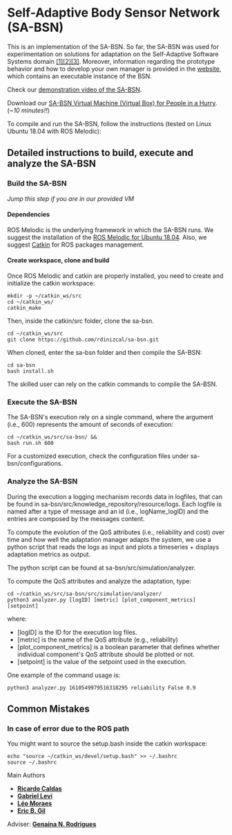 # Self-Adaptive Body Sensor Network (SA-BSN)

This is an implementation of the SA-BSN. So far, the SA-BSN was used for experimentation on solutions for adaptation on the Self-Adaptive Software Systems domain [[1]](https://doi.org/10.1145/3194133.3194147)[[2]](https://doi.org/10.1109/SEAMS.2019.00020)[[3]](https://doi.org/10.1145/3387939.3391595). Moreover, information regarding the prototype behavior and how to develop your own manager is provided in the [website](https://bodysensornetwork.herokuapp.com/), which contains an executable instance of the BSN. 

Check our [demonstration video of the SA-BSN](https://youtu.be/iDEd_tW9JZE).

Download our [SA-BSN Virtual Machine (Virtual Box) for People in a Hurry](https://drive.google.com/file/d/18APQNBNZM7Pp_bFGyuChOH1uivf4YEV1/view?usp=sharing). 
(_~10 minutes!!_)

To compile and run the SA-BSN, follow the instructions (tested on Linux Ubuntu 18.04 with ROS Melodic): 

## Detailed instructions to build, execute and analyze the SA-BSN

### Build the SA-BSN

_Jump this step if you are in our provided VM_

#### **Dependencies**

ROS Melodic is the underlying framework in which the SA-BSN runs. We suggest the installation of the [ROS Melodic for Ubuntu 18.04](http://wiki.ros.org/melodic/Installation/Ubuntu). Also, we suggest [Catkin](http://wiki.ros.org/ROS/Tutorials/InstallingandConfiguringROSEnvironment) for ROS packages management. 

#### **Create workspace, clone and build**

Once ROS Melodic and catkin are properly installed, you need to create and initialize the catkin workspace:

```
mkdir -p ~/catkin_ws/src
cd ~/catkin_ws/
catkin_make
```

Then, inside the catkin/src folder, clone the sa-bsn.

```
cd ~/catkin_ws/src
git clone https://github.com/rdinizcal/sa-bsn.git
```

When cloned, enter the sa-bsn folder and then compile the SA-BSN:

```
cd sa-bsn
bash install.sh
```

The skilled user can rely on the catkin commands to compile the SA-BSN.

### Execute the SA-BSN

The SA-BSN's execution rely on a single command, where the argument (i.e., 600) represents the amount of seconds of execution:

```
cd ~/catkin_ws/src/sa-bsn/ && 
bash run.sh 600
``` 

For a customized execution, check the configuration files under sa-bsn/configurations.

### Analyze the SA-BSN

During the execution a logging mechanism records data in logfiles, that can be found in sa-bsn/src/knowledge_repository/resource/logs. Each logfile is named after a type of message and an id (i.e., logName_logID) and the entries are composed by the messages content.

To compute the evolution of the QoS attributes (i.e., reliability and cost) over time and how well the adaptation manager adapts the system, we use a python script that reads the logs as input and plots a timeseries + displays adaptation metrics as output.

The python script can be found at sa-bsn/src/simulation/analyzer.

To compute the QoS attributes and analyze the adaptation, type:

```
cd ~/catkin_ws/src/sa-bsn/src/simulation/analyzer/
python3 analyzer.py [logID] [metric] [plot_component_metrics] [setpoint]
```

where:

* [logID] is the ID for the execution log files.
* [metric] is the name of the QoS attribute (e.g., reliability)
* [plot_component_metrics] is a boolean parameter that defines whether individual component's QoS attribute should be plotted or not.
* [setpoint] is the value of the setpoint used in the execution.

One example of the command usage is:

```
python3 analyzer.py 1610549979516318295 reliability False 0.9
```

## Common Mistakes

### In case of error due to the ROS path

You might want to source the setup.bash inside the catkin workspace:
```
echo "source ~/catkin_ws/devel/setup.bash" >> ~/.bashrc
source ~/.bashrc
```

Main Authors

* [**Ricardo Caldas**](https://github.com/rdinizcal)
* [**Gabriel Levi**](https://github.com/gabrielevi10)
* [**Léo Moraes**](https://github.com/leooleo)  
* [**Eric B. Gil**](https://github.com/ericbg27)

Adviser: [**Genaína N. Rodrigues**](https://cic.unb.br/~genaina)